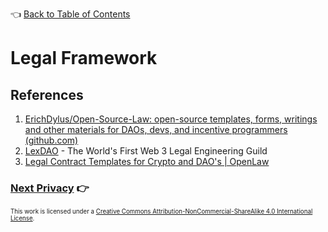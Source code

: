 👈 [Back to Table of Contents](../README.md)

# Legal Framework

## References

1. [ErichDylus/Open-Source-Law: open-source templates, forms, writings and other materials for DAOs, devs, and incentive programmers (github.com)](https://github.com/ErichDylus/Open-Source-Law)
2. [LexDAO](https://www.lexdao.coop/) - The World's First Web 3 Legal Engineering Guild
3. [Legal Contract Templates for Crypto and DAO's | OpenLaw](https://lib.openlaw.io/web/default/search/general)

### [Next Privacy](./9-privacy.md) 👉

<sub><sub>
This work is licensed under a <a rel="license" href="http://creativecommons.org/licenses/by-nc-sa/4.0/">Creative Commons Attribution-NonCommercial-ShareAlike 4.0 International License</a>.
</sub></sub>
